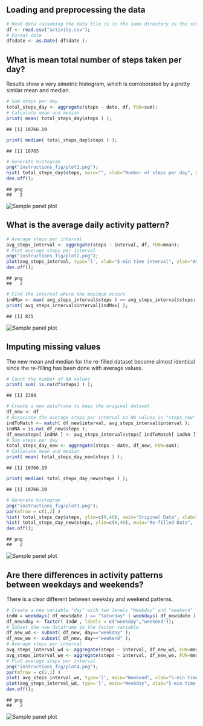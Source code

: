 ## Loading and preprocessing the data

```r
# Read data (assuming the data file is in the same directory as the script)
df <- read.csv("activity.csv");
# Format date
df$date <- as.Date( df$date );
```

## What is mean total number of steps taken per day?
Results show a very simetric histogram, which is corroborated by a pretty similar mean and median.

```r
# Sum steps per day
total_steps_day <- aggregate(steps ~ date, df, FUN=sum);
# Calculate mean and median
print( mean( total_steps_day$steps ) );
```

```
## [1] 10766.19
```

```r
print( median( total_steps_day$steps ) );
```

```
## [1] 10765
```

```r
# Generate histogram
png("instructions_fig/plot1.png");
hist( total_steps_day$steps, main="", xlab="Number of steps per day", ylab="Frequency");
dev.off();
```

```
## png 
##   2
```
![Sample panel plot](instructions_fig/plot1.png) 

## What is the average daily activity pattern?

```r
# Average steps per interval
avg_steps_interval <- aggregate(steps ~ interval, df, FUN=mean);
# Plot average steps per interval
png("instructions_fig/plot2.png");
plot(avg_steps_interval, type='l', xlab="5-min time interval", ylab="Average number of steps")
dev.off();
```

```
## png 
##   2
```

```r
# Find the interval where the maximum occurs
indMax <- max( avg_steps_interval$steps ) == avg_steps_interval$steps;
print( avg_steps_interval$interval[indMax] );
```

```
## [1] 835
```
![Sample panel plot](instructions_fig/plot2.png) 

## Imputing missing values
The new mean and median for the re-filled dataset become almost identical since the re-filling has been done with average values.

```r
# Count the number of NA values
print( sum( is.na(df$steps) ) );
```

```
## [1] 2304
```

```r
# Create a new dataframe to keep the original dataset
df_new <- df
# Associate the average steps per interval to NA values in "steps_new"
indToMatch <- match( df_new$interval, avg_steps_interval$interval );
indNA = is.na( df_new$steps );
df_new$steps[ indNA ] <- avg_steps_interval$steps[ indToMatch[ indNA ]];
# Sum steps per day
total_steps_day_new <- aggregate(steps ~ date, df_new, FUN=sum);
# Calculate mean and median
print( mean( total_steps_day_new$steps ) );
```

```
## [1] 10766.19
```

```r
print( median( total_steps_day_new$steps ) );
```

```
## [1] 10766.19
```

```r
# Generate histogram
png("instructions_fig/plot3.png");
par(mfrow = c(1,2) )
hist( total_steps_day$steps, ylim=c(0,40), main="Original Data", xlab="Number of steps per day", ylab="Frequency")
hist( total_steps_day_new$steps, ylim=c(0,40), main="Re-filled Data",  xlab="Number of steps per day", ylab="Frequency")
dev.off();
```

```
## png 
##   2
```
![Sample panel plot](instructions_fig/plot3.png)

## Are there differences in activity patterns between weekdays and weekends?
There is a clear different between weekday and weekend patterns.

```r
# Create a new variable "day" with two levels "Weekday" and "weekend"
indW = weekdays( df_new$date ) == "Saturday" | weekdays( df_new$date ) == "Sunday";
df_new$day <- factor( indW , labels = c("weekday","weekend"));
# Subset the new dataframe in the factor variable
df_new_wd <- subset( df_new, day=="weekday" );
df_new_we <- subset( df_new, day=="weekend" );
# Average steps per interval
avg_steps_interval_wd <- aggregate(steps ~ interval, df_new_wd, FUN=mean);
avg_steps_interval_we <- aggregate(steps ~ interval, df_new_we, FUN=mean);
# Plot average steps per interval
png("instructions_fig/plot4.png");
par(mfrow = c(2,1) )
plot( avg_steps_interval_we, type='l', main="Weekend", xlab="5-min time interval", ylab="Average number of steps")
plot(avg_steps_interval_wd, type='l', main="Weekday", xlab="5-min time interval", ylab="Average number of steps")
dev.off();
```

```
## png 
##   2
```
![Sample panel plot](instructions_fig/plot4.png) 
